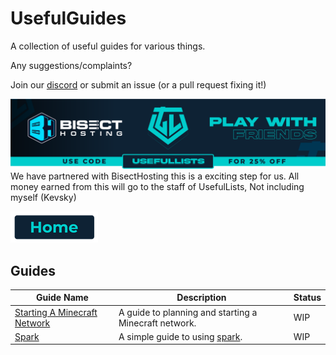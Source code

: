 # UsefulGuides

A collection of useful guides for various things.

Any suggestions/complaints?

Join our [discord](https://discord.gg/8nzHYhVUQS) or submit an issue (or a pull request fixing it!)

[![Bisect Hosting Image](/images/promo.png)](https://bisecthosting.com/UsefulLists)
We have partnered with BisectHosting this is a exciting step for us. All money earned from this will go to the staff of UsefulLists, Not including myself (Kevsky)

[![Home](/images/button_small/home.png)](/README.md)

## Guides

| Guide Name | Description | Status |
| ---------- | ----------- | ------ |
| [Starting A Minecraft Network](/guides/Starting%20A%20Network.md) | A guide to planning and starting a Minecraft network. | WIP |
| [Spark](/guides/spark.md) | A simple guide to using [spark](https://modrinth.com/mod/spark). | WIP |

